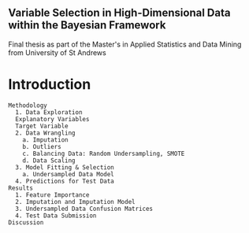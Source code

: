 ## Variable Selection in High-Dimensional Data within the Bayesian Framework 

Final thesis as part of the Master's in Applied Statistics and Data Mining from University of St Andrews 

#    Introduction
    Methodology
      1. Data Exploration
      Explanatory Variables
      Target Variable
      2. Data Wrangling
        a. Imputation
        b. Outliers
        c. Balancing Data: Random Undersampling, SMOTE
        d. Data Scaling
      3. Model Fitting & Selection
        a. Undersampled Data Model 
      4. Predictions for Test Data 
    Results
      1. Feature Importance
      2. Imputation and Imputation Model
      3. Undersampled Data Confusion Matrices
      4. Test Data Submission
    Discussion
